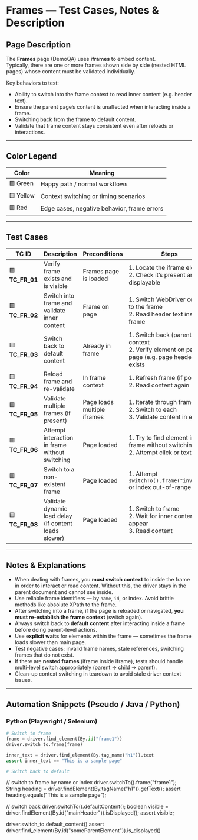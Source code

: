 # Frames — Test Cases, Notes & Description

## Page Description

The **Frames** page (DemoQA) uses **iframes** to embed content.  
Typically, there are one or more frames shown side by side (nested HTML pages) whose content must be validated individually.

Key behaviors to test:
- Ability to switch into the frame context to read inner content (e.g. header text).
- Ensure the parent page’s content is unaffected when interacting inside a frame.
- Switching back from the frame to default content.
- Validate that frame content stays consistent even after reloads or interactions.

---

## Color Legend

| Color | Meaning |
|-------|----------|
| 🟩 Green | Happy path / normal workflows |
| 🟨 Yellow | Context switching or timing scenarios |
| 🟥 Red | Edge cases, negative behavior, frame errors |

---

## Test Cases

| TC ID | Description | Preconditions | Steps | Expected Result | Notes / Edge Cases |
|------|-------------|----------------|-------|------------------|----------------------|
| 🟩 **TC_FR_01** | Verify frame exists and is visible | Frames page is loaded | 1. Locate the iframe element <br>2. Check it’s present and displayable | The iframe is present in DOM and visible | Use `.is_displayed()` or equivalent |
| 🟩 **TC_FR_02** | Switch into frame and validate inner content | Frame on page | 1. Switch WebDriver context to the frame <br>2. Read header text inside frame | Text inside the frame matches expected (e.g. “This is a sample page”) | Use `switchTo().frame()` (Java) or `frame()` (Playwright/Puppeteer) |
| 🟨 **TC_FR_03** | Switch back to default content | Already in frame | 1. Switch back (parent) context <br>2. Verify element on parent page (e.g. page header) exists | Parent page content is accessible | Ensure you do correct switch method (e.g. `defaultContent()` vs `parentFrame()`) |
| 🟨 **TC_FR_04** | Reload frame and re-validate | In frame context | 1. Refresh frame (if possible) <br>2. Read content again | Content remains correct after reload | Some drivers require re-switching after reload |
| 🟩 **TC_FR_05** | Validate multiple frames (if present) | Page loads multiple iframes | 1. Iterate through frames <br>2. Switch to each <br>3. Validate content in each | All frames hold expected content | Do not rely on frame order — find by name or index dynamically |
| 🟥 **TC_FR_06** | Attempt interaction in frame without switching | Page loaded | 1. Try to find element inside frame without switching <br>2. Attempt click or text read | Expect error like “NoSuchElementException” or context error | Confirms the necessity of switching |
| 🟥 **TC_FR_07** | Switch to a non-existent frame | Page loaded | 1. Attempt `switchTo().frame("invalid")` or index out-of-range | Should throw a frame-not-found exception | Catch the exception and assert expected error |
| 🟨 **TC_FR_08** | Validate dynamic load delay (if content loads slower) | Page loaded | 1. Switch to frame <br>2. Wait for inner content to appear <br>3. Read content | Content shows after delay, no errors | Use explicit waits for frame load |

---

## Notes & Explanations

- When dealing with frames, you **must switch context** to inside the frame in order to interact or read content. Without this, the driver stays in the parent document and cannot see inside.  
- Use reliable frame identifiers — by `name`, `id`, or index. Avoid brittle methods like absolute XPath to the frame.  
- After switching into a frame, if the page is reloaded or navigated, **you must re-establish the frame context** (switch again).  
- Always switch back to **default content** after interacting inside a frame before doing parent-level actions.  
- Use **explicit waits** for elements within the frame — sometimes the frame loads slower than main page.  
- Test negative cases: invalid frame names, stale references, switching frames that do not exist.  
- If there are **nested frames** (iframe inside iframe), tests should handle multi-level switch appropriately (parent → child → parent).  
- Clean-up context switching in teardown to avoid stale driver context issues.

---

## Automation Snippets (Pseudo / Java / Python)

### Python (Playwright / Selenium)

```python
# Switch to frame
frame = driver.find_element(By.id("frame1"))
driver.switch_to.frame(frame)

inner_text = driver.find_element(By.tag_name("h1")).text
assert inner_text == "This is a sample page"

# Switch back to default
```
// switch to frame by name or index
driver.switchTo().frame("frame1");
String heading = driver.findElement(By.tagName("h1")).getText();
assert heading.equals("This is a sample page");

// switch back
driver.switchTo().defaultContent();
boolean visible = driver.findElement(By.id("mainHeader")).isDisplayed();
assert visible;

driver.switch_to.default_content()
assert driver.find_element(By.id("someParentElement")).is_displayed()
